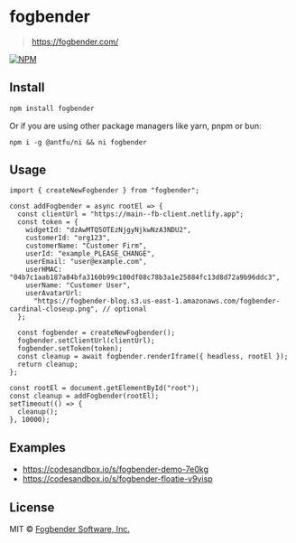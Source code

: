 # fogbender

> https://fogbender.com/

[![NPM](https://img.shields.io/npm/v/fogbender.svg)](https://www.npmjs.com/package/fogbender)

## Install

```bash
npm install fogbender
```

Or if you are using other package managers like yarn, pnpm or bun:

```
npm i -g @antfu/ni && ni fogbender
```

## Usage

```tsx
import { createNewFogbender } from "fogbender";

const addFogbender = async rootEl => {
  const clientUrl = "https://main--fb-client.netlify.app";
  const token = {
    widgetId: "dzAwMTQ5OTEzNjgyNjkwNzA3NDU2",
    customerId: "org123",
    customerName: "Customer Firm",
    userId: "example_PLEASE_CHANGE",
    userEmail: "user@example.com",
    userHMAC: "04b7c1aab187a84bfa3160b99c100df08c78b3a1e25884fc13d8d72a9b96ddc3",
    userName: "Customer User",
    userAvatarUrl:
      "https://fogbender-blog.s3.us-east-1.amazonaws.com/fogbender-cardinal-closeup.png", // optional
  };

  const fogbender = createNewFogbender();
  fogbender.setClientUrl(clientUrl);
  fogbender.setToken(token);
  const cleanup = await fogbender.renderIframe({ headless, rootEl });
  return cleanup;
};

const rootEl = document.getElementById("root");
const cleanup = addFogbender(rootEl);
setTimeout(() => {
  cleanup();
}, 10000);
```

## Examples

- https://codesandbox.io/s/fogbender-demo-7e0kg
- https://codesandbox.io/s/fogbender-floatie-v9yisp

## License

MIT © [Fogbender Software, Inc.](https://github.com/fogbender)
